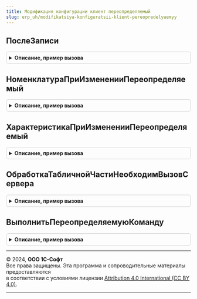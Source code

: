 ```yaml
---
title: Модификация конфигурации клиент переопределяемый
slug: erp_uh/modifikatsiya-konfiguratsii-klient-pereopredelyaemyy
---
```



## ПослеЗаписи
<details style="margin: 1em 0; padding: 0.5em; border: 1px solid #ccc; border-radius: 6px;">

<summary style="font-weight: bold; cursor: pointer;">Описание, пример вызова</summary>

```bsl

// Переопределяемая процедура, вызываемая из одноименного обработчика события формы.
//
// Параметры:
// 	Форма - ФормаКлиентскогоПриложения - форма, из обработчика события которой происходит вызов процедуры.
// 	ПараметрыЗаписи - Произвольный -
//
Процедура ПослеЗаписи(Форма, ПараметрыЗаписи) Экспорт
```

Пример вызова
```bsl
МодификацияКонфигурацииКлиентПереопределяемый.ПослеЗаписи(Форма, ПараметрыЗаписи)
```
</details>

## НоменклатураПриИзмененииПереопределяемый
<details style="margin: 1em 0; padding: 0.5em; border: 1px solid #ccc; border-radius: 6px;">

<summary style="font-weight: bold; cursor: pointer;">Описание, пример вызова</summary>

```bsl

// Переопределяемая процедура, вызываемая из обработчика реквизита "Номенклатура" табличной части.
//
// Параметры:
// 	ТекущаяСтрока - ДанныеФормыЭлементКоллекции - текущая строка табличной части.
// 	ПараметрыДействия - Структура - допустимые действия для табличной части.
//	КэшированныеЗначения - Структура - Кэшированные значения табличной части.
Процедура НоменклатураПриИзмененииПереопределяемый(ТекущаяСтрока,ПараметрыДействия,КэшированныеЗначения) Экспорт
```

Пример вызова
```bsl
МодификацияКонфигурацииКлиентПереопределяемый.НоменклатураПриИзмененииПереопределяемый(ТекущаяСтрока, ПараметрыДействия, КэшированныеЗначения)
```
</details>

## ХарактеристикаПриИзмененииПереопределяемый
<details style="margin: 1em 0; padding: 0.5em; border: 1px solid #ccc; border-radius: 6px;">

<summary style="font-weight: bold; cursor: pointer;">Описание, пример вызова</summary>

```bsl

// Переопределяемая процедура, вызываемая из обработчика реквизита "Характеристика" табличной части.
//
// Параметры:
// 	ТекущаяСтрока - ДанныеФормыЭлементКоллекции - текущая строка табличной части.
// 	ПараметрыДействия - Структура - допустимые действия для табличной части.
//	КэшированныеЗначения - Структура - Кэшированные значения табличной части.
Процедура ХарактеристикаПриИзмененииПереопределяемый(ТекущаяСтрока,ПараметрыДействия,КэшированныеЗначения) Экспорт
```

Пример вызова
```bsl
МодификацияКонфигурацииКлиентПереопределяемый.ХарактеристикаПриИзмененииПереопределяемый(ТекущаяСтрока, ПараметрыДействия, КэшированныеЗначения)
```
</details>

## ОбработкаТабличнойЧастиНеобходимВызовСервера
<details style="margin: 1em 0; padding: 0.5em; border: 1px solid #ccc; border-radius: 6px;">

<summary style="font-weight: bold; cursor: pointer;">Описание, пример вызова</summary>

```bsl

// Проверка необходимость вызова сервера при обработке строки табличной части.
//
// Параметры:
// 	ИмяСвойства - Строка -  имя передаваемого свойства.
// 	ПараметрыДействия - Структура - допустимые действия для табличной части.
//
// Возвращаемое значение:
//	Булево -
//
Функция ОбработкаТабличнойЧастиНеобходимВызовСервера(ИмяСвойства,ПараметрыДействия) Экспорт
```

Пример вызова
```bsl
Результат = МодификацияКонфигурацииКлиентПереопределяемый.ОбработкаТабличнойЧастиНеобходимВызовСервера(ИмяСвойства, ПараметрыДействия)
```
</details>

## ВыполнитьПереопределяемуюКоманду
<details style="margin: 1em 0; padding: 0.5em; border: 1px solid #ccc; border-radius: 6px;">

<summary style="font-weight: bold; cursor: pointer;">Описание, пример вызова</summary>

```bsl

// Вызывается в формах при выборе команды, которая добавлена программно
//
// Параметры:
//  Форма					 - ФормаКлиентскогоПриложения - форма в которой расположена команда
//  Команда					 - КомандаФормы - выбранная команда
//  ДополнительныеПараметры	 - Структура - дополнительные параметры.
//
Процедура ВыполнитьПереопределяемуюКоманду(Форма, Команда, ДополнительныеПараметры) Экспорт
```

Пример вызова
```bsl
МодификацияКонфигурацииКлиентПереопределяемый.ВыполнитьПереопределяемуюКоманду(Форма, Команда, ДополнительныеПараметры) 
```
</details>

---

© 2024, **ООО 1С-Софт**  
Все права защищены. Эта программа и сопроводительные материалы предоставляются  
в соответствии с условиями лицензии [Attribution 4.0 International (CC BY 4.0)](https://creativecommons.org/licenses/by/4.0/legalcode).

---
